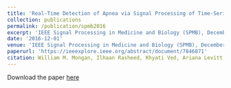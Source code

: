 ```yaml
---
title: 'Real-Time Detection of Apnea via Signal Processing of Time-Series Properties of RFID-Based Smart Garments'
collection: publications
permalink: /publication/spmb2016
excerpt: 'IEEE Signal Processing in Medicine and Biology (SPMB), December, 2016'
date: '2016-12-01'
venue: 'IEEE Signal Processing in Medicine and Biology (SPMB), December, 2016'
paperurl: 'https://ieeexplore.ieee.org/abstract/document/7846871'
citation: William M. Mongan, Ilhaan Rasheed, Khyati Ved, Ariana Levitt, Endla Anday, Kapil Dandekar, Genevieve Dion, Timothy Kurzweg, and Adam Fontecchio. Real-Time Detection of Apnea via Signal Processing of Time-Series Properties of RFID-Based Smart Garments.  IEEE Signal Processing in Medicine and Biology (SPMB), December, 2016.
---
```


Download the paper [here](https://www.isip.piconepress.com/conferences/ieee_spmb/2016/papers/l03_01.pdf)